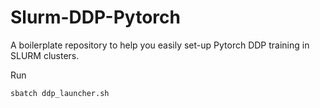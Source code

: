 # Slurm-DDP-Pytorch
A boilerplate repository to help you easily set-up Pytorch DDP training in SLURM clusters.

Run
```
sbatch ddp_launcher.sh
```
